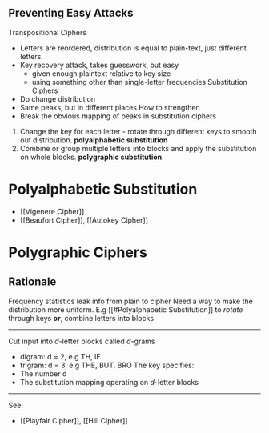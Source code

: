 ## Preventing Easy Attacks
Transpositional Ciphers
- Letters are reordered, distribution is equal to plain-text, just different letters.
- Key recovery attack, takes guesswork, but easy
	- given enough plaintext relative to key size
	- using something other than single-letter frequencies
Substitution Ciphers
- Do change distribution
- Same peaks, but in different places
How to strengthen
- Break the obvious mapping of peaks in substitution ciphers
1. Change the key for each letter - rotate through different keys to smooth out distribution. **polyalphabetic substitution**
2. Combine or group multiple letters into blocks and apply the substitution on whole blocks. **polygraphic substitution**. 

# Polyalphabetic Substitution
- [[Vigenere Cipher]]
- [[Beaufort Cipher]], [[Autokey Cipher]]

# Polygraphic Ciphers
## Rationale
Frequency statistics leak info from plain to cipher
Need a way to make the distribution more uniform.
E.g [[#Polyalphabetic Substitution]] to *rotate* through keys
**or**, combine letters into blocks
***
Cut input into $d$-letter blocks called $d$-grams
- digram: d = 2, e.g TH, IF
- trigram: d = 3, e.g THE, BUT, BRO
The key specifies:
- The number d
- The substitution mapping operating on $d$-letter blocks
***
See:
- [[Playfair Cipher]], [[Hill Cipher]]